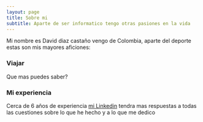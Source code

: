 ```yaml
---
layout: page
title: Sobre mi
subtitle: Aparte de ser informatico tengo otras pasiones en la vida
---
```


Mi nombre es David diaz castaño vengo de Colombia, aparte del deporte estas son mis mayores aficiones:

### Viajar

Que mas puedes saber?

### Mi experiencia

Cerca de 6 años de experiencia [mi Linkedin](https://www.linkedin.com/in/daviddiazcasta) tendra mas respuestas a todas las cuestiones sobre lo que he hecho y a lo que me dedico

